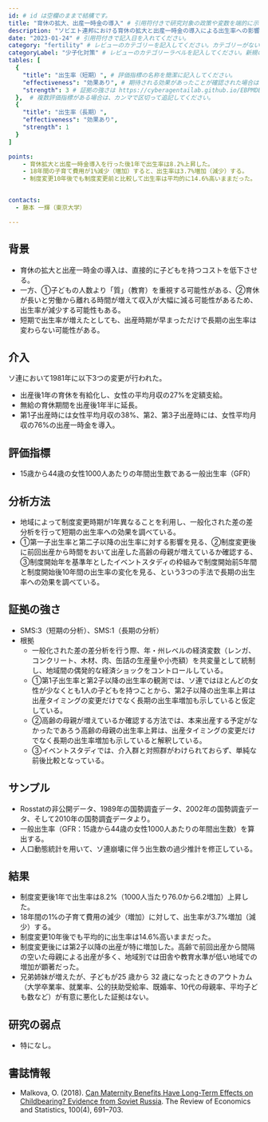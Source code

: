 ```yaml
---
id: # id は空欄のままで結構です。
title: "育休の拡大、出産一時金の導入" # 引用符付きで研究対象の政策や変数を端的に示す名称を記入してください。
description: "ソビエト連邦における育休の拡大と出産一時金の導入による出生率への影響" # 引用符付きで一文以内で政策の簡単な概要を記入してください。
date: "2023-01-24" # 引用符付きで記入日を入れてください。
category: "fertility" # レビューのカテゴリーを記入してください。カテゴリーがない場合は新規で作成してください。その際、カテゴリを端的に示す英単語を選んでください。
categoryLabel: "少子化対策" # レビューのカテゴリーラベルを記入してください。新規の場合はカテゴリを端的に示す名称を選んでください。
tables: [
  {
    "title": "出生率（短期）", # 評価指標の名称を簡潔に記入してください。
    "effectiveness": "効果あり", # 期待される効果があったことが確認された場合は"効果あり"、期待される効果がなかったり、逆効果だったことが確認された場合は"効果なし"、状況によって効果があったりなかったりする場合は"ミックス"、検出力不足や研究の不備によって結論が出せない場合は"不明" としてください。
    "strength": 3 # 証拠の強さは https://cyberagentailab.github.io/EBPMDB/sms を参照してください。
  },  # 複数評価指標がある場合は、カンマで区切って追記してください。
  {
    "title": "出生率（長期）",
    "effectiveness": "効果あり",
    "strength": 1
  }
]

points:
    - 育休拡大と出産一時金導入を行った後1年で出生率は8.2%上昇した。
    - 18年間の子育て費用が1%減少（増加）すると、出生率は3.7%増加（減少）する。
    - 制度変更10年後でも制度変更前と比較して出生率は平均的に14.6%高いままだった。


contacts:
  - 藤本 一輝（東京大学）

---
```


## 背景 
- 育休の拡大と出産一時金の導入は、直接的に子どもを持つコストを低下させる。
- 一方、①子どもの人数より「質」（教育）を重視する可能性がある、②育休が長いと労働から離れる時間が増えて収入が大幅に減る可能性があるため、出生率が減少する可能性もある。
- 短期で出生率が増えたとしても、出産時期が早まっただけで長期の出生率は変わらない可能性がある。

## 介入
ソ連において1981年に以下3つの変更が行われた。
- 出産後1年の育休を有給化し、女性の平均月収の27%を定額支給。
- 無給の育休期間を出産後1年半に延長。
- 第1子出産時には女性平均月収の38%、第2、第3子出産時には、女性平均月収の76%の出産一時金を導入。

## 評価指標
- 15歳から44歳の女性1000人あたりの年間出生数である一般出生率（GFR）

## 分析方法
- 地域によって制度変更時期が1年異なることを利用し、一般化された差の差分析を行って短期の出生率への効果を調べている。
- ①第一子出生率と第二子以降の出生率に対する影響を見る、②制度変更後に前回出産から時間をおいて出産した高齢の母親が増えているか確認する、③制度開始年を基準年としたイベントスタディの枠組みで制度開始前5年間と制度開始後10年間の出生率の変化を見る、という3つの手法で長期の出生率への効果を調べている。

## 証拠の強さ
- SMS:3（短期の分析）、SMS:1（長期の分析）
- 根拠 
    - 一般化された差の差分析を行う際、年・州レベルの経済変数（レンガ、コンクリート、木材、肉、缶詰の生産量や小売額）を共変量として統制し、地域間の偶発的な経済ショックをコントロールしている。
    - ①第1子出生率と第2子以降の出生率の観測では、ソ連ではほとんどの女性が少なくとも1人の子どもを持つことから、第2子以降の出生率上昇は出産タイミングの変更だけでなく長期の出生率増加も示していると仮定している。
    - ②高齢の母親が増えているか確認する方法では、本来出産する予定がなかったであろう高齢の母親の出生率上昇は、出産タイミングの変更だけでなく長期の出生率増加も示していると解釈している。
    - ③イベントスタディでは、介入群と対照群がわけられておらず、単純な前後比較となっている。

## サンプル
- Rosstatの非公開データ、1989年の国勢調査データ、2002年の国勢調査データ、そして2010年の国勢調査データより。
- 一般出生率（GFR：15歳から44歳の女性1000人あたりの年間出生数）を算出する。
- 人口動態統計を用いて、ソ連崩壊に伴う出生数の過少推計を修正している。

## 結果
- 制度変更後1年で出生率は8.2%（1000人当たり76.0から6.2増加）上昇した。
- 18年間の1%の子育て費用の減少（増加）に対して、出生率が3.7%増加（減少）する。
- 制度変更10年後でも平均的に出生率は14.6%高いままだった。
- 制度変更後には第2子以降の出産が特に増加した。高齢で前回出産から間隔の空いた母親による出産が多く、地域別では田舎や教育水準が低い地域での増加が顕著だった。
- 兄弟姉妹が増えたが、子どもが25 歳から 32 歳になったときのアウトカム（大学卒業率、就業率、公的扶助受給率、既婚率、10代の母親率、平均子ども数など）が有意に悪化した証拠はない。

## 研究の弱点
- 特になし。

## 書誌情報
- Malkova, O. (2018). [Can Maternity Benefits Have Long-Term Effects on Childbearing? Evidence from Soviet Russia](https://direct.mit.edu/rest/article-abstract/100/4/691/58493/Can-Maternity-Benefits-Have-Long-Term-Effects-on?redirectedFrom=fulltext). The Review of Economics and Statistics, 100(4), 691–703.